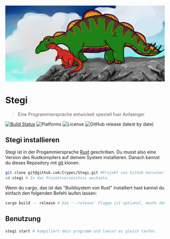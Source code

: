 ![Stegi Dinosaurier Logo](https://github.com/Crypec/Stegi/blob/master/stegi_logo.jpg)
# Stegi

> Eine Programmiersprache entwickelt speziell fuer Anfaenger

[![Build Status](https://travis-ci.org/Crypec/Stegi.svg?branch=master)](https://travis-ci.org/Crypec/Stegi)
![Platforms](https://img.shields.io/badge/platforms-Windows%2C%20macOS%20and%20Linux-blue)
![License](https://img.shields.io/github/license/crypec/stegi)
![GitHub release (latest by date)](https://img.shields.io/github/v/release/crypec/Stegi)


## Stegi installieren
Stegi ist in der Progammiersprache [Rust](https://www.rust-lang.org/) geschriben. Du musst also eine Version des Rustkompilers auf deinem System installieren.
Danach kannst du dieses Repository mit [git](https://git-scm.com/) klonen.
``` bash
git clone git@github.com:Crypec/Stegi.git #Projekt von Github herunterladen.
cd stegi # In das Projektverzeichnis wechseln.
```

Wenn du cargo, das ist das "Buildsystem von Rust" installiert hast kannst du einfach den folgenden Befehl laufen lassen:
```bash
cargo build -- release # Die '--release' Flagge ist optional, macht den Kompiler aber um einiges schneller
```
## Benutzung
```bash
stegi start # kompiliert dein programm und laesst es gleich laufen.
```

